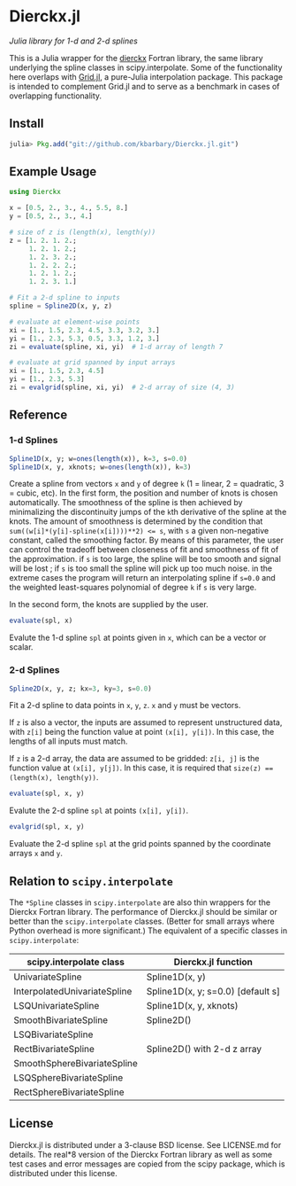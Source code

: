 Dierckx.jl
==========

*Julia library for 1-d and 2-d splines*

This is a Julia wrapper for the
[dierckx](http://www.netlib.org/dierckx/index.html) Fortran library,
the same library underlying the spline classes in scipy.interpolate.
Some of the functionality here overlaps with [Grid.jl](
https://github.com/timholy/Grid.jl), a pure-Julia interpolation
package. This package is intended to complement Grid.jl and to serve
as a benchmark in cases of overlapping functionality.

Install
-------

```julia
julia> Pkg.add("git://github.com/kbarbary/Dierckx.jl.git")
```

Example Usage
-------------

```julia
using Dierckx

x = [0.5, 2., 3., 4., 5.5, 8.]
y = [0.5, 2., 3., 4.]

# size of z is (length(x), length(y))
z = [1. 2. 1. 2.;
     1. 2. 1. 2.;
     1. 2. 3. 2.;
     1. 2. 2. 2.;
     1. 2. 1. 2.;
     1. 2. 3. 1.]

# Fit a 2-d spline to inputs
spline = Spline2D(x, y, z)

# evaluate at element-wise points
xi = [1., 1.5, 2.3, 4.5, 3.3, 3.2, 3.]
yi = [1., 2.3, 5.3, 0.5, 3.3, 1.2, 3.]
zi = evaluate(spline, xi, yi)  # 1-d array of length 7

# evaluate at grid spanned by input arrays
xi = [1., 1.5, 2.3, 4.5]
yi = [1., 2.3, 5.3]
zi = evalgrid(spline, xi, yi)  # 2-d array of size (4, 3)
```

Reference
---------

### 1-d Splines

```julia
Spline1D(x, y; w=ones(length(x)), k=3, s=0.0)
Spline1D(x, y, xknots; w=ones(length(x)), k=3)
```

Create a spline from vectors `x` and `y` of degree `k` (1 = linear, 2
= quadratic, 3 = cubic, etc). In the first form, the position and
number of knots is chosen automatically. The smoothness of the spline
is then achieved by minimalizing the discontinuity jumps of the `k`th
derivative of the spline at the knots. The amount of smoothness is
determined by the condition that `sum((w[i]*(y[i]-spline(x[i])))**2)
<= s`, with `s` a given non-negative constant, called the smoothing
factor. By means of this parameter, the user can control the tradeoff
between closeness of fit and smoothness of fit of the approximation.
if `s` is too large, the spline will be too smooth and signal will be
lost ; if `s` is too small the spline will pick up too much noise. in
the extreme cases the program will return an interpolating spline if
`s=0.0` and the weighted least-squares polynomial of degree `k` if `s`
is very large.

In the second form, the knots are supplied by the user.

```julia
evaluate(spl, x)
```
Evalute the 1-d spline `spl` at points given in `x`, which can be a
vector or scalar.

### 2-d Splines

```julia
Spline2D(x, y, z; kx=3, ky=3, s=0.0)
```

Fit a 2-d spline to data points in `x`, `y`, `z`. `x` and `y` must be
vectors.

If `z` is also a vector, the inputs are assumed to represent
unstructured data, with `z[i]` being the function value at point
`(x[i], y[i])`. In this case, the lengths of all inputs must match.

If `z` is a 2-d array, the data are assumed to be gridded: `z[i, j]` is
the function value at `(x[i], y[j])`. In this case, it is required that
`size(z) == (length(x), length(y))`.

```julia
evaluate(spl, x, y)
```

Evalute the 2-d spline `spl` at points `(x[i], y[i])`.

```julia
evalgrid(spl, x, y)
```

Evaluate the 2-d spline `spl` at the grid points spanned by the coordinate
arrays `x` and `y`.

Relation to `scipy.interpolate`
-------------------------------

The `*Spline` classes in `scipy.interpolate` are also thin wrappers
for the Dierckx Fortran library. The performance of Dierckx.jl should
be similar or better than the `scipy.interpolate` classes. (Better for
small arrays where Python overhead is more significant.) The
equivalent of a specific classes in `scipy.interpolate`:

| scipy.interpolate class      | Dierckx.jl function                 |
| ---------------------------- | ----------------------------------- |
| UnivariateSpline             | Spline1D(x, y)                      |
| InterpolatedUnivariateSpline | Spline1D(x, y; s=0.0) [default s]   |
| LSQUnivariateSpline          | Spline1D(x, y, xknots)              |
| SmoothBivariateSpline        | Spline2D()                          |
| LSQBivariateSpline           |                                     |
| RectBivariateSpline          | Spline2D() with 2-d z array         |
| SmoothSphereBivariateSpline  |                                     |
| LSQSphereBivariateSpline     |                                     |
| RectSphereBivariateSpline    |                                     |



License
-------

Dierckx.jl is distributed under a 3-clause BSD license. See LICENSE.md
for details. The real*8 version of the Dierckx Fortran library as well as
some test cases and error messages are copied from the scipy package,
which is distributed under this license.
